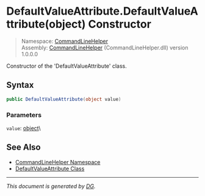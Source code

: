 ﻿# DefaultValueAttribute.DefaultValueAttribute(object) Constructor

> Namespace: [CommandLineHelper](_toc.CommandLineHelper.md#commandlinehelper-namespace)\
> Assembly: [CommandLineHelper](_toc.CommandLineHelper.md) (CommandLineHelper.dll) version 1.0.0.0

Constructor of the 'DefaultValueAttribute' class.

## Syntax

```csharp
public DefaultValueAttribute(object value)
```

### Parameters

`value`: [object](https://docs.microsoft.com/en-us/dotnet/api/system.object)\


## See Also

- [CommandLineHelper Namespace](_toc.CommandLineHelper.md#commandlinehelper-namespace)
- [DefaultValueAttribute Class](CommandLineHelper.DefaultValueAttribute.md)

---

_This document is generated by [DG](https://github.com/Khojasteh/dg)._
